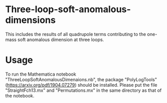 # Three-loop-soft-anomalous-dimensions
This includes the results of all quadrupole terms contributing to the one-mass soft anomalous dimension at three loops. 
# Usage
To run the Mathematica notebook "ThreeLoopSoftAnomalousDimenaions.nb", the package "PolyLogTools"(https://arxiv.org/pdf/1904.07279) should be installed. Please put the file "StraightFch13.mx" and "Permutations.mx" in the same directory as that of the notebook. 
